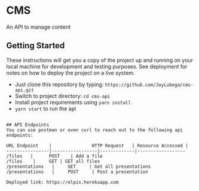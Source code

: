 # CMS
An API to manage content

## Getting Started

These instructions will get you a copy of the project up and running on your local machine for development and testing purposes. See deployment for notes on how to deploy the project on a live system.
- Just clone this repository by typing: `https://github.com/JoyLubega/cms-api.git`
- Switch to project directory: `cd cms-api`
- Install project requirements using `yarn install`
- `yarn start` to run the api 

```

## API Endpoints
You can use postman or even curl to reach out to the following api endpoints:

URL Endpoint	|               HTTP Request   | Resource Accessed |
----------------|-----------------|-------------|------------------
/files   |      POST	| Add a file
/files	  |     GET	| GET all files
/presentations   |     GET     | Get all presentations
/presentations   |     POST     | Post a presentation

Deployed link: https://elpis.herokuapp.com
